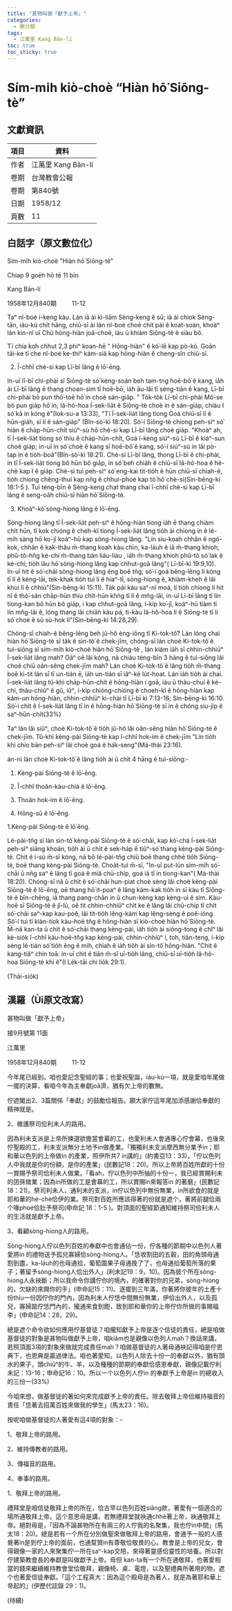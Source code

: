 ```yaml
---
title: "甚物叫做「獻予上帝」"
categories:
  - 無分類
tags:
  - 江萬里 Kang Bān-lí
toc: true
toc_sticky: true
---
```


# Sím-mi̍h kiò-choè “Hiàn hō͘ Siōng-tè”

## 文獻資訊

| 項目 | 資料 |
|---|---|
| 作者 | 江萬里 Kang Bān-lí |
| 卷期 | 台灣教會公報 |
| 卷期 | 第840號 |
| 日期 | 1958/12 |
| 頁數 | 11 |

## 白話字（原文數位化）

Sím-mi̍h kiò-choè "Hiàn hō͘ Siōng-tè"

Chiap 9 goe̍h hō tē 11 bīn

Kang Bān-lí

1958年12月840期         11-12

Taⁿ nî-boé í-keng kàu. Lán iā ài kì-liām Sèng-keng ê sū; iā ài chiok Sèng-tān, iáu-kú chi̍t hāng, chiū-sī ài lán nî-boé choè chi̍t pái ê koat-soàn, khoàⁿ lán kin-nî uī Chú hōng-hiàn joā-choē, iáu ū khiàm Siōng-tè ê siàu bô.

Tī chia koh chhut 2,3 phiⁿ koan-hē " Hōng-hiàn" ê kó͘-lē kap pò-kò. Goān tāi-ke tī che nî-boé ke-thiⁿ kám-siā kap hōng-hiàn ê cheng-sîn chiū-sī.

2. Î-chhî chè-si kap Lī-bī lâng ê lō͘-ēng.

In-uī lī-bī chi-phài sī Siōng-tè só͘ kéng-soán beh tam-tng hoē-bō͘ ê kang, ia̍h ài Lī-bī lâng ē thang choan-sim tī hoē-bō͘, ia̍h āu-lâi tī sèng-tiān ê kang, Lī-bī chi-phài bô pun thó͘-toē hō͘ in choè sán-gia̍p. " To̍k-to̍k Lī-bī chi-phài Mô͘-se bô pun gia̍p hō͘ in; Iâ-hô-hoa Í-sek-lia̍t ê Siōng-tè choè  in ê sán-gia̍p, chiàu I só͘ kā  in kóng ê"(Iok-su-a 13:33), "Tī Í-sek-lia̍t lâng tiong Goá chiū-sī lí ê hūn-gia̍h, sī lí ê sán-gia̍p" (Bîn-sò͘-kì 18:20). Só͘-í Siōng-tè chiong peh-sìⁿ só͘ hiàn ê cha̍p-hūn-chi̍t siúⁿ-sù hō͘ chè-si kap Lī-bī lâng choè gia̍p. "Khoàⁿ ah, tī Í-sek-lia̍t tiong só͘ thiu ê cha̍p-hūn-chi̍t, Goá í-keng siúⁿ-sù Lī-bī ê kiáⁿ-sun choè gia̍p; in-uī  in só͘ choè ê kang sī hoē-bō͘ ê kang, só͘-í siúⁿ-sù in lâi pò-tap in ê tio̍h-boâ"(Bîn-sò͘-kì 18:21). Chè-si Lī-bī lâng, thong Lī-bī ê chi-phài, in tī Í-sek-lia̍t tiong bô hūn bô gia̍p, in só͘ beh chia̍h ê chiū-sī Iâ-hô-hoa ê hé-chè kap I ê gia̍p. Chè-si tuì peh-sìⁿ só͘ eng-kai tit-tio̍h ê hūn chiū-sī chiah-ê, tio̍h chiong chêng-thuí kap nn̄g ê chhuì-phoé kap tō͘ hō͘ chè-si(Sin-bēng-kí 18:1-5 ). Tuì téng-bīn ê Sèng-keng chat thang chai î-chhî chè-si kap Lī-bī lâng ê seng-oa̍h chiū-sī hiàn hō͘ Siōng-tè.

3. Khoàⁿ-kò͘ sòng-hiong lâng ê lō͘-ēng.

Sòng-hiong lâng tī Í-sek-lia̍t peh-sìⁿ ê hōng-hiàn tiong ia̍h ē thang chiàm chi̍t hūn, tī kok chióng ê cheh-kî tiong Í-sek-lia̍t lâng tio̍h ài chiong in ê lé-mi̍h sàng hō ko͘-jî koáⁿ-hū kap sòng-hiong lâng. "Lín siu-koah chhân ê ngó͘-kok, chhân ê kak-thâu m̄-thang koah kàu chīn, ka-la̍uh ê iā m̄-thang khioh, phû-tô-hn̂g ké-chí m̄-thang bán liáu-liáu , ia̍h m̄-thang khioh phû-tô só͘ lak ê ké-chí; tio̍h lâu hō͘ sòng-hiong lâng kap chhut-goā lâng"( Lī-bī-kì 19:9,10). In-uī hit ê só͘-chāi sòng-hiong lâng éng boē tn̄g; só͘-í goá bēng-lēng lí kóng tī lí ê kéng-lāi, tek-khak tio̍h tuì lí ê hiaⁿ-tī, sòng-hiong ê, khiàm-kheh ê lâi khui lí ê chhiú"(Sin-bēng-kì 15:11). Ta̍k pái kàu saⁿ-nî moá, lí tio̍h chiong lí hit nî ê thó͘-sán cha̍p-hūn thiu chi̍t-hūn khǹg tī lí ê mn̂g-lāi, in-uī Lī-bī lâng tī lín tiong-kan bô hūn bô gia̍p, i kap chhut-goā lâng, í-ki̍p ko͘-jî, koáⁿ-hū tiàm tī lín mn̂g-lāi ê, lóng thang lâi chia̍h kàu pá, tì-kàu Iâ-hô-hoa lí ê Siōng-tè tī lí só͘ choè ê sū sù-hok lí"(Sin-bēng-kì 14:28,29).

Chóng-sī chiah-ê bēng-lēng beh jû-hô èng-iōng tī Ki-tok-tô͘? Lán lóng chai hiàn hō͘ Siōng-tè sī ta̍k ê sìn-tô͘ ê chek-jīm, chóng-sī lán choè Ki-tok-tô͘ ê tuì-siōng sī sím-mi̍h kiò-choè hiàn hō͘ Siōng-tè , lán kiám ia̍h sī chhin-chhiūⁿ Í-sek-lia̍t lâng mah? Oāⁿ oē lâi kóng, nā chiàu téng-bīn 3 hāng ê tuì-siōng lâi choè chiū oân-sêng chek-jīm mah? Lán choè Ki-tok-tô͘ ê lâng tio̍h m̄-thang boē kì-tit lán sī tī un-tián ē, ia̍h un-tián sī iâⁿ-kè lu̍t-hoat. Lán ia̍h tio̍h ài chai. Í-sek-lia̍t lâng tû-khì cha̍p-hūn-chi̍t ê hōng-hiàn í goā, iáu ū thâu-chuí ê ké-chí, thâu-chiūⁿ ê gû, iûⁿ, í-ki̍p chióng-chióng ê choeh-kî ê hōng-hiàn kap kám-un hōng-hiàn, chhin-chhiūⁿ kì-chài tī Lī-bī kì 7:13-16; Sin-bēng-kì 16:10. Só͘-í chi̍t ê Í-sek-lia̍t lâng tī  in ê hōng-hiàn hō͘ Siōng-tè sī  in ê chóng siu-ji̍p ê saⁿ-hūn-chi̍t(33%)

Taⁿ lán lâi siūⁿ, choè Ki-tok-tô͘ ê tio̍h jû-hô lâi oân-sêng hiàn hō͘ Siōng-tè ê chek-jīm. Tû-khì kèng-pài Siōng-tè kap î-chhî hok-im ê chek-jīm "Lín tio̍h khì chio bān peh-sìⁿ lâi choè goá ê ha̍k-seng"(Má-thài 23:16).

án-ni lán choè Ki-tok-tô͘ ê lâng tio̍h ài ū chit 4 hāng ê tuì-siōng:-

1. Kèng-pài Siōng-tè ê lō͘-ēng.

2. Î-chhî thoân-kàu-chiá ê lō͘-ēng.

3. Thoân hok-im ê lō͘-ēng.

4. Hōng-sū ê lō͘-ēng.

1.Kèng-pài Siōng-tè ê lō͘ ēng.

Lé-pài-tn̂g sī lán sìn-tô͘ kèng-pài Siōng-tè ê só͘-chāi, kap kó͘-chá Í-sek-lia̍t peh-sìⁿ siāng khoán, tio̍h ài ū chi̍t ê sek-ha̍p ê tiûⁿ-só͘ thang kèng-pài Siōng-tè. Chit ê ì-sù m̄-sī kóng, nā bô lé-pài-tn̂g chiū boē thang chhē tio̍h Siōng-tè, boē thang kèng-pài Siōng-tè. Choa̍t-tuì m̄-sī, "In-uī put-lūn sím-mi̍h só͘-chāi ū nn̄g saⁿ ê lâng tī goá ê miâ chū-chi̍p, goá iā tī in tiong-kan"( Má-thài 18:20). Chóng-sī nā ū chi̍t ê só͘-chāi hun-piat choè sèng lâi choè kèng-pài Siōng-tè ê lō͘-ēng, oē thang hō͘ it-poaⁿ ê lâng kám-kak tio̍h in sī kàu tī Siōng-tè ê bīn-chêng, iā thang pang-chān in ū chun-kèng kap kèng-uì ê sim. Kàu-hoē sī Siōng-tè ê jî-lú, oē tit chhin-chhiūⁿ chi̍t ke ê lâng lâi chū-chi̍p tī chi̍t só͘-chāi saⁿ-kap kau-poê, lâi tit-tio̍h lêng-kám kap lêng-sèng ê poê-ióng. Só͘-í tuì tī kiàn-tiok kàu-hoē tn̂g ê hōng-hiàn sī kiò-choè hiàn hō͘ Siōng-tè. M̄-nā kan-ta ū chi̍t ê só͘-chāi thang kèng-pài, ia̍h tio̍h ài siông-tong ê chîⁿ lâi kè-sio̍k î-chhî kàu-hoē-tn̂g kap kèng-pài, chhin-chhiūⁿ í, toh, tiān-teng, í-ki̍p sèng lé-tián só͘ tio̍h ēng ê mi̍h, chiah ê ia̍h tio̍h ài sìn-tô͘ hōng-hiàn. "Chit ê kang-tiâⁿ chin toā: in-uī chit ê tiān m̄-sī uī-tio̍h lâng, chiū-sī uī-tio̍h Iâ-hô-hoa Siōng-tè khí ê"(I Le̍k-tāi chì lio̍k 29:1).

(Thāi-sio̍k)

## 漢羅（Ùi原文改寫）

甚物叫做「獻予上帝」

接9月號第 11面

江萬里

1958年12月840期         11-12

今年尾已經到。咱也愛記念聖經的事；也愛祝聖誕，iáu-kú一項，就是愛咱年尾做一擺的決算，看咱今年為主奉獻joā濟，猶有欠上帝的數無。

佇遮閣出2、3篇關係「奉獻」的鼓勵佮報告。願大家佇這年尾加添感謝佮奉獻的精神就是。

2、維護祭司佮利未人的路用。

因為利未支派是上帝所揀選欲擔當會幕的工，也愛利未人會通專心佇會幕，也後來佇聖殿的工，利未支派無分土地予in做產業。「獨獨利未支派摩西無分業予in；耶和華以色列的上帝做in 的產業，照伊所共7 in講的」(約書亞13：33)，「佇以色列人中我就是你的份額，是你的產業」(民數記18：20)。所以上帝將百姓所獻的十份一賞賜予祭司佮利未人做業。「看ah，佇以色列中所抽的十份一，我已經賞賜利未的囝孫做業；因為in所做的工是會幕的工，所以賞賜in來報答in 的著磨」(民數記18：21)。祭司利未人，通利未的支派，in佇以色列中無份無業，in所欲食的就是耶和華的hé-chè佮伊的業。祭司對百姓所應該得著的份就是遮个，著將前腿佮兩个喙phoé佮肚予祭司(申命記 18：1-5 )。對頂面的聖經節通知維持祭司佮利未人的生活就是獻予上帝。

3、看顧sòng-hiong人的路用。

Sòng-hiong人佇以色列百姓的奉獻中也會通佔一份，佇各種的節期中以色列人著愛將in 的禮物送予孤兒寡婦佮sòng-hiong人。「恁收割田的五穀，田的角頭毋通割到盡，ka-la̍uh的也毋通拾，葡萄園果子毋通挽了了，也毋通拾葡萄所落的果子；著留予sòng-hiong人佮出外人」(利未記19：9，10)。因為彼个所在sòng-hiong人永袂斷；所以我命令你講佇你的境內，的確著對你的兄弟，sòng-hiong 的，欠缺的來開你的手」(申命記15：11)。逐擺到三年滿，你著將你彼年的土產十份thiu一份囥佇你的門內，因為利未人佇恁中間無份無業，伊佮出外人，以及孤兒，寡婦踮佇恁門內的，攏通來食到飽，致到耶和華你的上帝佇你所做的事賜福李」(申命記14：28，29)。

總是遮个命令欲如何應用佇基督徒？咱攏知獻予上帝是逐个信徒的責任，總是咱做基督徒的對象是甚物叫做獻予上帝，咱kiám也是親像以色列人mah？換話來講，若照頂面3項的對象來做就完成責任mah？咱做基督徒的人著毋通袂記得咱是佇恩典下，也恩典是贏過律法。咱也著愛知。以色列人除去十份一的奉獻以外，猶有頭水的果子，頭chiūⁿ的牛、羊，以及種種的節期的奉獻佮感恩奉獻，親像記載佇利未記：13-16；申命記16：10。所以一个以色列人佇in 的奉獻予上帝是in 的總收入的三份一(33%)

今咱來想，做基督徒的著如何來完成獻予上帝的責任。除去敬拜上帝佮維持福音的責任「恁著去招萬百姓來做我的學生」(馬太23：16)。

按呢咱做基督徒的人著愛有這4項的對象：-

1、敬拜上帝的路用。

2、維持傳教者的路用。

3、傳福音的路用。

4、奉事的路用。

1、敬拜上帝的路用。

禮拜堂是咱信徒敬拜上帝的所在，佮古早以色列百姓siāng款，著愛有一個適合的場所通敬拜上帝。這个意思毋是講，若無禮拜堂就袂通chhē著上帝，袂通敬拜上帝。絕對毋是，「因為不論甚物所在有兩三的人佇我的名聚集，我也佇in中間」(馬太18：20)。總是若有一个所在分別做聖來做敬拜上帝的路用，會通予一般的人感覺著in是到佇上帝的面前，也通幫贊in有尊敬佮敬畏的心。教會是上帝的兒女，會得親像一家的人來聚集佇一所在saⁿ-kap交陪，來得著靈感佮靈性的培養。所以對佇建築教會長的奉獻是叫做獻予上帝。毋但 kan-ta有一个所在通敬拜，也著愛相當的錢來繼續維持教會堂佮敬拜，親像椅、桌、電燈，以及聖禮典所著用的物，遮个也著愛信徒奉獻。「這个工程真大：因為這个殿毋是為著人，就是為著耶和華上帝起的」(伊歷代誌錄 29：1)。

(待續)

